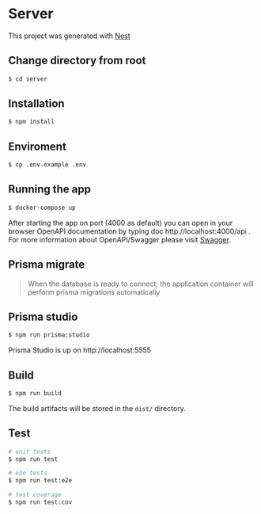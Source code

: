 # Server

This project was generated with [Nest](https://github.com/nestjs/nest)

## Change directory from root

```bash
$ cd server
```

## Installation

```bash
$ npm install
```

## Enviroment

```bash
$ cp .env.example .env
```

## Running the app

```bash
$ docker-compose up
```

After starting the app on port (4000 as default) you can open in your browser OpenAPI documentation by typing doc http://localhost:4000/api . For more information about OpenAPI/Swagger please visit [Swagger](https://swagger.io/).

## Prisma migrate

> When the database is ready to connect, the application container will perform prisma migrations automatically

## Prisma studio

```bash
$ npm run prisma:studio
```

Prisma Studio is up on http://localhost:5555

## Build

```bash
$ npm run build
```

The build artifacts will be stored in the `dist/` directory.

## Test

```bash
# unit tests
$ npm run test

# e2e tests
$ npm run test:e2e

# test coverage
$ npm run test:cov
```
